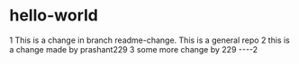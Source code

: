 # hello-world
1
This is a change in branch  readme-change.
This is a general repo
2
this is a change made by prashant229
3 
some more change by 229 ----2

